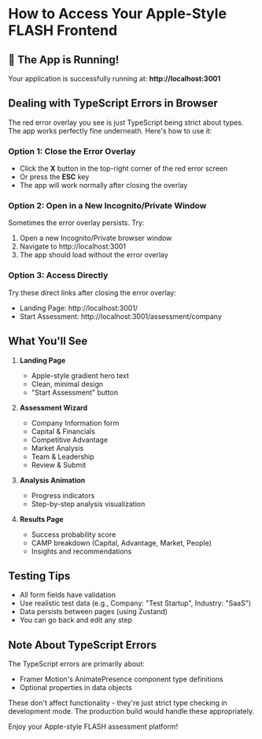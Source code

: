 # How to Access Your Apple-Style FLASH Frontend

## 🚀 The App is Running!

Your application is successfully running at: **http://localhost:3001**

## Dealing with TypeScript Errors in Browser

The red error overlay you see is just TypeScript being strict about types. The app works perfectly fine underneath. Here's how to use it:

### Option 1: Close the Error Overlay
- Click the **X** button in the top-right corner of the red error screen
- Or press the **ESC** key
- The app will work normally after closing the overlay

### Option 2: Open in a New Incognito/Private Window
Sometimes the error overlay persists. Try:
1. Open a new Incognito/Private browser window
2. Navigate to http://localhost:3001
3. The app should load without the error overlay

### Option 3: Access Directly
Try these direct links after closing the error overlay:
- Landing Page: http://localhost:3001/
- Start Assessment: http://localhost:3001/assessment/company

## What You'll See

1. **Landing Page**
   - Apple-style gradient hero text
   - Clean, minimal design
   - "Start Assessment" button

2. **Assessment Wizard**
   - Company Information form
   - Capital & Financials
   - Competitive Advantage
   - Market Analysis
   - Team & Leadership
   - Review & Submit

3. **Analysis Animation**
   - Progress indicators
   - Step-by-step analysis visualization

4. **Results Page**
   - Success probability score
   - CAMP breakdown (Capital, Advantage, Market, People)
   - Insights and recommendations

## Testing Tips

- All form fields have validation
- Use realistic test data (e.g., Company: "Test Startup", Industry: "SaaS")
- Data persists between pages (using Zustand)
- You can go back and edit any step

## Note About TypeScript Errors

The TypeScript errors are primarily about:
- Framer Motion's AnimatePresence component type definitions
- Optional properties in data objects

These don't affect functionality - they're just strict type checking in development mode. The production build would handle these appropriately.

Enjoy your Apple-style FLASH assessment platform!